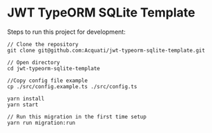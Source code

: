 # JWT TypeORM SQLite Template

Steps to run this project for development:

```
// Clone the repository
git clone git@github.com:Acquati/jwt-typeorm-sqlite-template.git

// Open directory
cd jwt-typeorm-sqlite-template

//Copy config file example
cp ./src/config.example.ts ./src/config.ts

yarn install
yarn start

// Run this migration in the first time setup
yarn run migration:run
```
